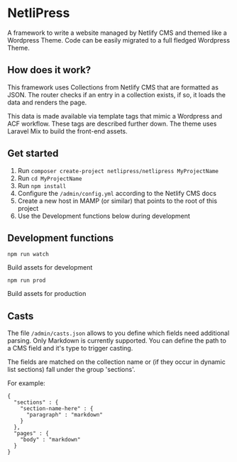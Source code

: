 # NetliPress

A framework to write a website managed by Netlify CMS and themed like a Wordpress Theme.
Code can be easily migrated to a full fledged Wordpress Theme.

## How does it work?

This framework uses Collections from Netlify CMS that are formatted as JSON.
The router checks if an entry in a collection exists, if so, it loads the data and renders the page.

This data is made available via template tags that mimic a Wordpress and ACF workflow. These tags are described further down.
The theme uses Laravel Mix to build the front-end assets.

## Get started

1. Run `composer create-project netlipress/netlipress MyProjectName`
2. Run `cd MyProjectName`
3. Run `npm install`
4. Configure the `/admin/config.yml` according to the Netlify CMS docs
5. Create a new host in MAMP (or similar) that points to the root of this project
6. Use the Development functions below during development

## Development functions
`npm run watch` 

Build assets for development

`npm run prod`

Build assets for production

## Casts

The file `/admin/casts.json` allows to you define which fields need additional parsing. Only Markdown is currently supported.
You can define the path to a CMS field and it's type to trigger casting. 

The fields are matched on the collection name or (if they occur in dynamic list sections) fall under the group 'sections'.

For example:
```
{
  "sections" : {
    "section-name-here" : {
      "paragraph" : "markdown"
    }
  },
  "pages" : {
    "body" : "markdown"
  }
}
```
